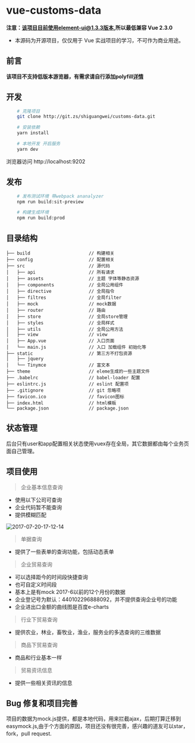 # vue-customs-data #
  **注意：该项目目前使用element-ui@1.3.3版本,所以最低兼容 Vue 2.3.0**
  - 本源码为开源项目，仅仅用于 Vue 实战项目的学习，不可作为商业用途。

## 前言
 
 **该项目不支持低版本游览器，有需求请自行添加polyfill[详情](https://github.com/PanJiaChen/vue-element-admin/wiki#babel-polyfill)**


## 开发
```bash
    # 克隆项目
    git clone http://git.zs/shiguangwei/customs-data.git

    # 安装依赖
    yarn install

    # 本地开发 开启服务
    yarn dev
```
浏览器访问 http://localhost:9202

## 发布
```bash
    # 发布测试环境 带webpack ananalyzer
    npm run build:sit-preview

    # 构建生成环境
    npm run build:prod
```

## 目录结构
```shell
├── build                      // 构建相关  
├── config                     // 配置相关
├── src                        // 源代码
│   ├── api                    // 所有请求
│   ├── assets                 // 主题 字体等静态资源
│   ├── components             // 全局公用组件
│   ├── directive              // 全局指令
│   ├── filtres                // 全局filter
│   ├── mock                   // mock数据
│   ├── router                 // 路由
│   ├── store                  // 全局store管理
│   ├── styles                 // 全局样式
│   ├── utils                  // 全局公用方法
│   ├── view                   // view
│   ├── App.vue                // 入口页面
│   └── main.js                // 入口 加载组件 初始化等
├── static                     // 第三方不打包资源
│   ├── jquery
│   └── Tinymce                // 富文本
├── theme                      // eleme生成的一些主题文件
├── .babelrc                   // babel-loader 配置
├── eslintrc.js                // eslint 配置项
├── .gitignore                 // git 忽略项
├── favicon.ico                // favicon图标
├── index.html                 // html模板
└── package.json               // package.json

```


## 状态管理
后台只有user和app配置相关状态使用vuex存在全局，其它数据都由每个业务页面自己管理。

## 项目使用
> 企业基本信息查询   
   
  - 使用以下公司可查询
  - 企业代码暂不能查询 
  - 提供模糊匹配	
   	
![2017-07-20-17-12-14](http://otdp12rwa.bkt.clouddn.com/2017-07-20-17-12-14.png)

> 单据查询

  - 提供了一些表单的查询功能，包括动态表单
 
> 企业贸易查询

  - 可以选择距今的时间段快捷查询
  - 也可自定义时间段
  - 基本上是有mock 2017-6以前的12个月份的数据
  - 企业登记号为默认：440102296888092，并不提供查询企业号的功能
  - 企业进出口金额的曲线图是百度e-charts

> 行业下贸易查询

  - 提供农业，林业，畜牧业，渔业，服务业的多选查询的三维数据
 
> 商品下贸易查询

  - 商品和行业基本一样
 
> 贸易资讯信息
	
  - 提供一些相关资讯的信息

  
## Bug 修复和项目完善

项目的数据为mock.js提供，都是本地代码，用来拦截ajax，后期打算迁移到easymock.js,由于个方面的原因，项目还没有很完善，感兴趣的道友可以star，fork，pull request.
    